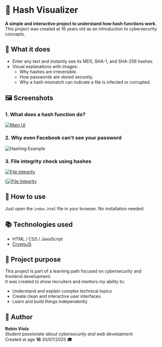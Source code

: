 # 🔐 Hash Visualizer

**A simple and interactive project to understand how hash functions work.**  
This project was created at 16 years old as an introduction to cybersecurity concepts.

## 🧠 What it does

- Enter any text and instantly see its MD5, SHA-1, and SHA-256 hashes.
- Visual explanations with images:
  - Why hashes are irreversible.
  - How passwords are stored securely.
  - Why a hash mismatch can indicate a file is infected or corrupted.

## 🖼️ Screenshots

### 1. What does a hash function do?
[![Main UI](https://i.ibb.co/jkd5mPPP/Sans-titre-1.png)](https://ibb.co/1fCtWmQv)

### 2. Why even Facebook can't see your password 
![Hashing Example]([https://i.ibb.co/zWMDqdZm/HASH2.png](https://ibb.co/HfH13GLy))

### 3. File integrity check using hashes  
[![File Integrity](https://i.ibb.co/xcb9ZCG/HASH3.png)](https://ibb.co/hRnLhjvv)

[[![File Integrity](https://i.ibb.co/zWMDqdZm/HASH2.png)](https://i.ibb.co/zWMDqdZm/HASH2.png)

## 🚀 How to use

Just open the `index.html` file in your browser. No installation needed.

## 📚 Technologies used

- HTML / CSS / JavaScript
- [CryptoJS](https://github.com/brix/crypto-js)

## 📁 Project purpose

This project is part of a learning path focused on cybersecurity and frontend development.  
It was created to show recruiters and mentors my ability to:
- Understand and explain complex technical topics
- Create clean and interactive user interfaces
- Learn and build things independently

## 👤 Author

**Robin Viola**  
_Student passionate about cybersecurity and web development._  
Created at age **16** 30/07/2025 🎓  
